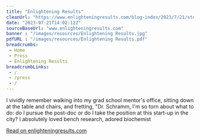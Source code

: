```yaml
--- 
title: "Enlightening Results"
cleanUrl: "https://www.enlighteningresults.com/blog-index/2023/7/21/stepping-stones"
date: "2023-07-21T14:02:12Z"
sourceBaseUrl: "www.enlighteningresults.com"
banner : "/images/resources/Enlightening Results.jpg"
pdfURL : "/images/resources/Enlightening Results.pdf"
breadcrumbs:
 - Home
 - Press
 - Enlightening Results
breadcrumbLinks:
 - / 
 - /press
 - / 
---
```

I vividly remember walking into my grad school mentor's office, sitting down at the table and chairs, and fretting, "Dr. Schramm, I'm so torn about what to do: do I pursue the post-doc or do I take the position at this start-up in the city? I absolutely loved bench research, adored biochemist  
  
[Read on enlighteningresults.com](https://www.enlighteningresults.com/blog-index/2023/7/21/stepping-stones)
